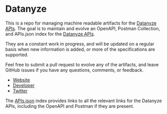 # DatanyzeThis is a repo for managing machine readable artifacts for the [Datanyze APIs](http://www.datanyze.com/api-documentation/). The goal is to maintain and evolve an OpenAPI, Postman Collection, and APIs.json index for the [Datanyze APIs](http://www.datanyze.com/api-documentation/).They are a constant work in progress, and will be updated on a regular basis when new information is added, or more of the specifications are supported.Feel free to submit a pull request to evolve any of the artifacts, and leave GitHub issues if you have any questions, comments, or feedback.- [Website](http://www.datanyze.com/api-documentation/)- [Developer](http://www.datanyze.com/api-documentation/)- [Twitter](https://twitter.com/datanyze)The [APIs.json](https://github.com/api-evangelist/datanyze/blob/master/apis.json) index provides links to all the relevant links for the Datanyze APIs, including the OpenAPI and Postman if they are present.